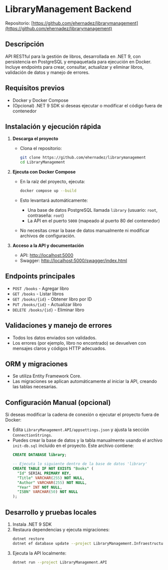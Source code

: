 
# LibraryManagement Backend

Repositorio: [https://github.com/ehernadez/librarymanagement](https://github.com/ehernadez/librarymanagement)

## Descripción 
API RESTful para la gestión de libros, desarrollada en .NET 9, con persistencia en PostgreSQL y empaquetada para ejecución en Docker. Incluye endpoints para crear, consultar, actualizar y eliminar libros, validación de datos y manejo de errores.

## Requisitos previos
- Docker y Docker Compose
- (Opcional) .NET 9 SDK si deseas ejecutar o modificar el código fuera de contenedor

## Instalación y ejecución rápida
1. **Descarga el proyecto**
   - Clona el repositorio:
     ```bash
     git clone https://github.com/ehernadez/librarymanagement
     cd LibraryManagement
     ```
2. **Ejecuta con Docker Compose**
   - En la raíz del proyecto, ejecuta:
     ```bash
     docker compose up --build
     ```

   - Esto levantará automáticamente:
     - Una base de datos PostgreSQL llamada `library` (usuario: `root`, contraseña: `root`)
     - La API en el puerto `5000` (mapeado al puerto 80 del contenedor)
   - No necesitas crear la base de datos manualmente ni modificar archivos de configuración.

3. **Acceso a la API y documentación**
   - API: [http://localhost:5000](http://localhost:5000)
   - Swagger: [http://localhost:5000/swagger/index.html](http://localhost:5000/swagger/index.html)

## Endpoints principales
- `POST /books` - Agregar libro
- `GET /books` - Listar libros
- `GET /books/{id}` - Obtener libro por ID
- `PUT /books/{id}` - Actualizar libro
- `DELETE /books/{id}` - Eliminar libro

## Validaciones y manejo de errores
- Todos los datos enviados son validados.
- Los errores (por ejemplo, libro no encontrado) se devuelven con mensajes claros y códigos HTTP adecuados.

## ORM y migraciones
- Se utiliza Entity Framework Core.
- Las migraciones se aplican automáticamente al iniciar la API, creando las tablas necesarias.

## Configuración Manual (opcional)
Si deseas modificar la cadena de conexión o ejecutar el proyecto fuera de Docker:
- Edita `LibraryManagement.API/appsettings.json` y ajusta la sección `ConnectionStrings`.
- Puedes crear la base de datos y la tabla manualmente usando el archivo `init-db.sql` incluido en el proyecto. Este archivo contiene:
  ```sql
  CREATE DATABASE library;

  -- Ejecuta lo siguiente dentro de la base de datos 'library'
  CREATE TABLE IF NOT EXISTS "Books" (
    "Id" SERIAL PRIMARY KEY,
    "Title" VARCHAR(255) NOT NULL,
    "Author" VARCHAR(255) NOT NULL,
    "Year" INT NOT NULL,
    "ISBN" VARCHAR(50) NOT NULL
  );
  ```

## Desarrollo y pruebas locales
1. Instala .NET 9 SDK
2. Restaura dependencias y ejecuta migraciones:
   ```bash
   dotnet restore
   dotnet ef database update --project LibraryManagement.Infraestructure
   ```
3. Ejecuta la API localmente:
   ```bash
   dotnet run --project LibraryManagement.API
   ```